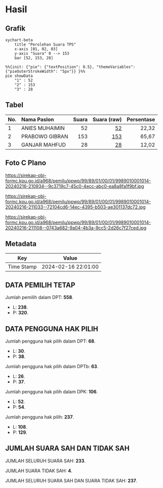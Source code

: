 # Hasil

## Grafik

```mermaid
xychart-beta
    title "Perolehan Suara TPS"
    x-axis [01, 02, 03]
    y-axis "Suara" 0 --> 153
    bar [52, 153, 28]
```

```mermaid
%%{init: {"pie": {"textPosition": 0.5}, "themeVariables": {"pieOuterStrokeWidth": "5px"}} }%%
pie showData
    "1" : 52
    "2" : 153
    "3" : 28
```

## Tabel

| No. | Nama Paslon    | Suara | Suara (raw) | Persentase |
|:--- |:-------------- | -----:| -----------:| ----------:|
| 1   | ANIES MUHAIMIN | 52    | [52][p-1]   | 22,32      |
| 2   | PRABOWO GIBRAN | 153   | [153][p-2]  | 65,67      |
| 3   | GANJAR MAHFUD  | 28    | [28][p-3]   | 12,02      |


[p-1]: https://github.com/gigit-pemilu/pemilu-2024-99-luar-negeri/blob/main/pilpres/hitung-suara/sub/99-luar-negeri/sub/89-penang-malaysia/sub/01-penang-malaysia/sub/0001-penang-malaysia/sub/014-tps-009/sub/paslon-1.txt
[p-2]: https://github.com/gigit-pemilu/pemilu-2024-99-luar-negeri/blob/main/pilpres/hitung-suara/sub/99-luar-negeri/sub/89-penang-malaysia/sub/01-penang-malaysia/sub/0001-penang-malaysia/sub/014-tps-009/sub/paslon-2.txt
[p-3]: https://github.com/gigit-pemilu/pemilu-2024-99-luar-negeri/blob/main/pilpres/hitung-suara/sub/99-luar-negeri/sub/89-penang-malaysia/sub/01-penang-malaysia/sub/0001-penang-malaysia/sub/014-tps-009/sub/paslon-3.txt

## Foto C Plano

https://sirekap-obj-formc.kpu.go.id/a968/pemilu/ppwp/99/89/01/00/01/9989010001014-20240216-210934--9c3719c7-45c0-4ecc-abc0-ea8a8fa1f9bf.jpg

https://sirekap-obj-formc.kpu.go.id/a968/pemilu/ppwp/99/89/01/00/01/9989010001014-20240216-211033--72104cd6-14ec-4395-b503-ae301137dc72.jpg

https://sirekap-obj-formc.kpu.go.id/a968/pemilu/ppwp/99/89/01/00/01/9989010001014-20240216-211108--0743a682-9a04-4b3a-9cc5-2d26c7f27ced.jpg


## Metadata

| Key        | Value               |
| ---------- | ------------------- |
| Time Stamp | 2024-02-16 22:01:00 |


## DATA PEMILIH TETAP

Jumlah pemilih dalam DPT: **558**.
 * L: **238**.
 * P: **320**.

## DATA PENGGUNA HAK PILIH

Jumlah pengguna hak pilih dalam DPT: **68**.
 * L: **30**.
 * P: **38**.

Jumlah pengguna hak pilih dalam DPTb: **63**.
 * L: **26**.
 * P: **37**.

Jumlah pengguna hak pilih dalam DPK: **106**.
 * L: **52**.
 * P: **54**.

Jumlah pengguna hak pilih: **237**.
 * L: **108**.
 * P: **129**.

## JUMLAH SUARA SAH DAN TIDAK SAH

JUMLAH SELURUH SUARA SAH: **233**.

JUMLAH SUARA TIDAK SAH: **4**.

JUMLAH SELURUH SUARA SAH DAN SUARA TIDAK SAH: **237**.


